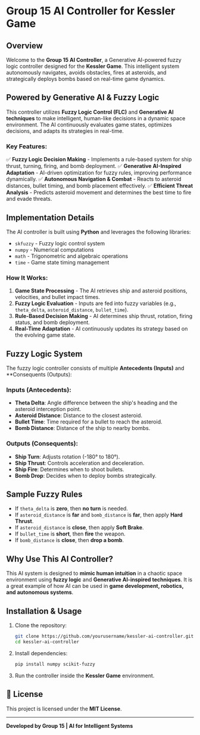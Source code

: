 #  Group 15 AI Controller for Kessler Game

## Overview
Welcome to the **Group 15 AI Controller**, a Generative AI-powered fuzzy logic controller designed for the **Kessler Game**. This intelligent system autonomously navigates, avoids obstacles, fires at asteroids, and strategically deploys bombs based on real-time game dynamics.

##  Powered by Generative AI & Fuzzy Logic
This controller utilizes **Fuzzy Logic Control (FLC)** and **Generative AI techniques** to make intelligent, human-like decisions in a dynamic space environment. The AI continuously evaluates game states, optimizes decisions, and adapts its strategies in real-time.

### Key Features:
✅ **Fuzzy Logic Decision Making** - Implements a rule-based system for ship thrust, turning, firing, and bomb deployment.
✅ **Generative AI-Inspired Adaptation** - AI-driven optimization for fuzzy rules, improving performance dynamically.
✅ **Autonomous Navigation & Combat** - Reacts to asteroid distances, bullet timing, and bomb placement effectively.
✅ **Efficient Threat Analysis** - Predicts asteroid movement and determines the best time to fire and evade threats.

##  Implementation Details
The AI controller is built using **Python** and leverages the following libraries:
- `skfuzzy` - Fuzzy logic control system
- `numpy` - Numerical computations
- `math` - Trigonometric and algebraic operations
- `time` - Game state timing management

###  How It Works:
1. **Game State Processing** - The AI retrieves ship and asteroid positions, velocities, and bullet impact times.
2. **Fuzzy Logic Evaluation** - Inputs are fed into fuzzy variables (e.g., `theta_delta`, `asteroid_distance`, `bullet_time`).
3. **Rule-Based Decision Making** - AI determines ship thrust, rotation, firing status, and bomb deployment.
4. **Real-Time Adaptation** - AI continuously updates its strategy based on the evolving game state.

##  Fuzzy Logic System
The fuzzy logic controller consists of multiple **Antecedents (Inputs)** and **Consequents (Outputs):

###  Inputs (Antecedents):
- **Theta Delta**: Angle difference between the ship's heading and the asteroid interception point.
- **Asteroid Distance**: Distance to the closest asteroid.
- **Bullet Time**: Time required for a bullet to reach the asteroid.
- **Bomb Distance**: Distance of the ship to nearby bombs.

###  Outputs (Consequents):
- **Ship Turn**: Adjusts rotation (-180° to 180°).
- **Ship Thrust**: Controls acceleration and deceleration.
- **Ship Fire**: Determines when to shoot bullets.
- **Bomb Drop**: Decides when to deploy bombs strategically.

##  Sample Fuzzy Rules
- If `theta_delta` is **zero**, then **no turn** is needed.
- If `asteroid_distance` is **far** and `bomb_distance` is **far**, then apply **Hard Thrust**.
- If `asteroid_distance` is **close**, then apply **Soft Brake**.
- If `bullet_time` is **short**, then **fire** the weapon.
- If `bomb_distance` is **close**, then **drop a bomb**.

##  Why Use This AI Controller?
This AI system is designed to **mimic human intuition** in a chaotic space environment using **fuzzy logic** and **Generative AI-inspired techniques**. It is a great example of how AI can be used in **game development, robotics, and autonomous systems**.

##  Installation & Usage
1. Clone the repository:
   ```bash
   git clone https://github.com/yourusername/kessler-ai-controller.git
   cd kessler-ai-controller
   ```
2. Install dependencies:
   ```bash
   pip install numpy scikit-fuzzy
   ```
3. Run the controller inside the **Kessler Game** environment.

## 📜 License
This project is licensed under the **MIT License**.

---
 **Developed by Group 15 | AI for Intelligent Systems** 

